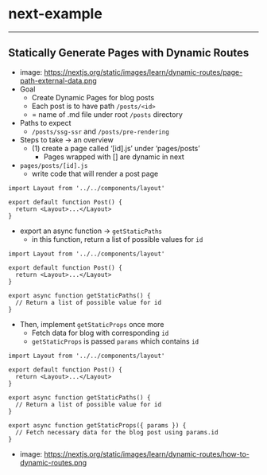 # next-example

----

## Statically Generate Pages with Dynamic Routes
- image: https://nextjs.org/static/images/learn/dynamic-routes/page-path-external-data.png
- Goal
    - Create Dynamic Pages for blog posts
    - Each post is to have path `/posts/<id>`
    - <id> = name of .md file under root `/posts` directory
- Paths to expect
    - `/posts/ssg-ssr` and `/posts/pre-rendering`
- Steps to take &rarr; an overview
    - (1) create a page called ‘[id].js’ under ‘pages/posts’
        - Pages wrapped with [] are dynamic in next
- `pages/posts/[id].js`
    - write code that will render a post page
```tsx
import Layout from '../../components/layout'

export default function Post() {
  return <Layout>...</Layout>
}
```

- export an async function &rarr; `getStaticPaths`
    - in this function, return a list of possible values for `id`
```tsx
import Layout from '../../components/layout'

export default function Post() {
  return <Layout>...</Layout>
}

export async function getStaticPaths() {
  // Return a list of possible value for id
}
```

- Then, implement `getStaticProps` once more
    - Fetch data for blog with corresponding `id`
    - `getStaticProps` is passed `params` which contains `id`

```tsx
import Layout from '../../components/layout'

export default function Post() {
  return <Layout>...</Layout>
}

export async function getStaticPaths() {
  // Return a list of possible value for id
}

export async function getStaticProps({ params }) {
  // Fetch necessary data for the blog post using params.id
}
```
- image: https://nextjs.org/static/images/learn/dynamic-routes/how-to-dynamic-routes.png